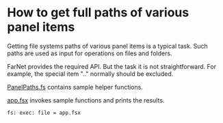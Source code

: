 # How to get full paths of various panel items

Getting file systems paths of various panel items is a typical task.
Such paths are used as input for operations on files and folders.

FarNet provides the required API.
But the task it is not straightforward.
For example, the special item ".." normally should be excluded.

[PanelPaths.fs](PanelPaths.fs) contains sample helper functions.

[app.fsx](app.fsx) invokes sample functions and prints the results.

```
fs: exec: file = app.fsx
```
